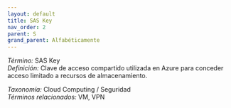 ```yaml
---
layout: default
title: SAS Key
nav_order: 2
parent: S
grand_parent: Alfabéticamente
---
```


*Término:* SAS Key  
*Definición:* Clave de acceso compartido utilizada en Azure para conceder acceso limitado a recursos de almacenamiento.

*Taxonomía:* Cloud Computing / Seguridad  
*Términos relacionados:* VM, VPN
